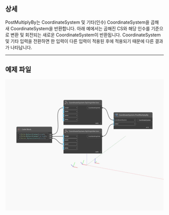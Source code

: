 ## 상세
PostMultiplyBy는 CoordinateSystem 및 기타(인수) CoordinateSystem을 곱해 새 CoordinateSystem을 반환합니다. 아래 예에서는 곱해진 CS와 해당 인수를 기준으로 변환 및 회전되는 새로운 CoordinateSystem이 반환됩니다. CoordinateSystem 및 기타 입력을 전환하면 한 입력이 다른 입력이 적용된 후에 적용되기 때문에 다른 결과가 나타납니다.
___
## 예제 파일

![PostMultiplyBy](./Autodesk.DesignScript.Geometry.CoordinateSystem.PostMultiplyBy_img.jpg)


